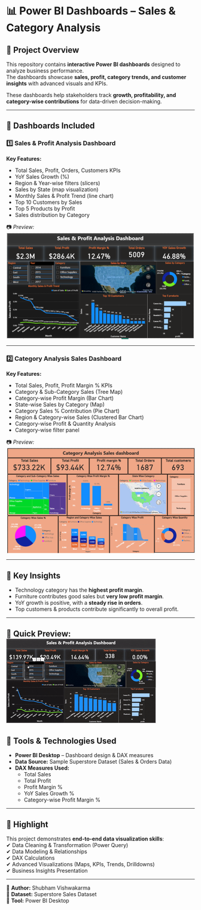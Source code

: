 # 📊 Power BI Dashboards – Sales & Category Analysis                                                          

## 🔹 Project Overview  
This repository contains **interactive Power BI dashboards** designed to analyze business performance.  
The dashboards showcase **sales, profit, category trends, and customer insights** with advanced visuals and KPIs.  

These dashboards help stakeholders track **growth, profitability, and category-wise contributions** for data-driven decision-making.  

---

## 📌 Dashboards Included  

### 1️⃣ Sales & Profit Analysis Dashboard  
**Key Features:**  
- Total Sales, Profit, Orders, Customers KPIs  
- YoY Sales Growth (%)  
- Region & Year-wise filters (slicers)  
- Sales by State (map visualization)  
- Monthly Sales & Profit Trend (line chart)  
- Top 10 Customers by Sales  
- Top 5 Products by Profit  
- Sales distribution by Category  

📷 *Preview:*  
![Sales & Profit Dashboard](Sales-&-Profit-Analysis-Dashboard.png)  

---

### 2️⃣ Category Analysis Sales Dashboard  
**Key Features:**  
- Total Sales, Profit, Profit Margin % KPIs  
- Category & Sub-Category Sales (Tree Map)  
- Category-wise Profit Margin (Bar Chart)  
- State-wise Sales by Category (Map)  
- Category Sales % Contribution (Pie Chart)  
- Region & Category-wise Sales (Clustered Bar Chart)  
- Category-wise Profit & Quantity Analysis  
- Category-wise filter panel  

📷 *Preview:*  
![Category Dashboard](Category-Analysis-Sales-Dashboard.png)  

---
## 🎯 Key Insights  
- Technology category has the **highest profit margin**.  
- Furniture contributes good sales but **very low profit margin**.  
- YoY growth is positive, with a **steady rise in orders**.  
- Top customers & products contribute significantly to overall profit.  

---
 🔹 Quick Preview:
 ![Dashboard Demo](Dashboard-Demo.gif)                                                                                                      
---

## 🔹 Tools & Technologies Used  
- **Power BI Desktop** – Dashboard design & DAX measures  
- **Data Source:** Sample Superstore Dataset (Sales & Orders Data)  
- **DAX Measures Used:**  
  - Total Sales  
  - Total Profit  
  - Profit Margin %  
  - YoY Sales Growth %  
  - Category-wise Profit Margin %  

---



## 📌 Highlight  
This project demonstrates **end-to-end data visualization skills**:  
✔ Data Cleaning & Transformation (Power Query)  
✔ Data Modeling & Relationships  
✔ DAX Calculations  
✔ Advanced Visualizations (Maps, KPIs, Trends, Drilldowns)  
✔ Business Insights Presentation  

---

📌 **Author:** Shubham Vishwakarma  
📌 **Dataset:** Superstore Sales Dataset  
📌 **Tool:** Power BI Desktop  
